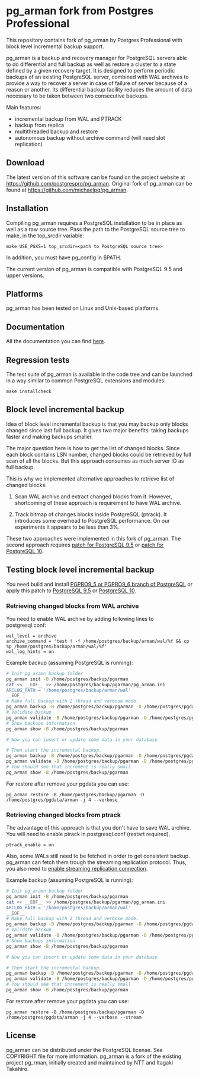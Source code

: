 pg_arman fork from Postgres Professional
========================================

This repository contains fork of pg_arman by Postgres Professional with
block level incremental backup support.

pg_arman is a backup and recovery manager for PostgreSQL servers able to do
differential and full backup as well as restore a cluster to a
state defined by a given recovery target. It is designed to perform
periodic backups of an existing PostgreSQL server, combined with WAL
archives to provide a way to recover a server in case of failure of
server because of a reason or another. Its differential backup
facility reduces the amount of data necessary to be taken between
two consecutive backups.

Main features:
* incremental backup from WAL and PTRACK
* backup from replica
* multithreaded backup and restore
* autonomous backup without archive command (will need slot replication)

Download
--------

The latest version of this software can be found on the project website at
https://github.com/postgrespro/pg_arman.  Original fork of pg_arman can be
found at https://github.com/michaelpq/pg_arman.

Installation
------------

Compiling pg_arman requires a PostgreSQL installation to be in place
as well as a raw source tree. Pass the path to the PostgreSQL source tree
to make, in the top_srcdir variable:

    make USE_PGXS=1 top_srcdir=<path to PostgreSQL source tree>

In addition, you must have pg_config in $PATH.

The current version of pg_arman is compatible with PostgreSQL 9.5 and
upper versions.

Platforms
---------

pg_arman has been tested on Linux and Unix-based platforms.

Documentation
-------------

All the documentation you can find [here](doc/pg_arman.md).

Regression tests
----------------

The test suite of pg_arman is available in the code tree and can be
launched in a way similar to common PostgreSQL extensions and modules:

    make installcheck

Block level incremental backup
------------------------------

Idea of block level incremental backup is that you may backup only blocks
changed since last full backup.  It gives two major benefits: taking backups
faster and making backups smaller.

The major question here is how to get the list of changed blocks.  Since
each block contains LSN number, changed blocks could be retrieved by full scan
of all the blocks.  But this approach consumes as much server IO as full
backup.

This is why we implemented alternative approaches to retrieve
list of changed blocks.

1. Scan WAL archive and extract changed blocks from it.  However, shortcoming
of these approach is requirement to have WAL archive.

2. Track bitmap of changes blocks inside PostgreSQL (ptrack).  It introduces
some overhead to PostgreSQL performance.  On our experiments it appears to be
less than 3%.

These two approaches were implemented in this fork of pg_arman.  The second
approach requires [patch for PostgreSQL 9.5](https://gist.github.com/stalkerg/44703dbcbac1da08f448b7e6966646c0) or
[patch for PostgreSQL 10](https://gist.github.com/stalkerg/ab833d94e2f64df241f1835651e06e4b).

Testing block level incremental backup
--------------------------------------

You need build and install [PGPRO9_5 or PGPRO9_6 branch of PostgreSQL](https://github.com/postgrespro/postgrespro) or apply this patch to
[PostgreSQL 9.5](https://gist.github.com/stalkerg/44703dbcbac1da08f448b7e6966646c0) or [PostgreSQL 10](https://gist.github.com/stalkerg/ab833d94e2f64df241f1835651e06e4b).

### Retrieving changed blocks from WAL archive

You need to enable WAL archive by adding following lines to postgresql.conf:

```
wal_level = archive
archive_command = 'test ! -f /home/postgres/backup/arman/wal/%f && cp %p /home/postgres/backup/arman/wal/%f'
wal_log_hints = on
```

Example backup (assuming PostgreSQL is running):
```bash
# Init pg_aramn backup folder
pg_arman init -B /home/postgres/backup/pgarman
cat << __EOF__ >> /home/postgres/backup/pgarman/pg_arman.ini
ARCLOG_PATH = '/home/postgres/backup/arman/wal'
__EOF__
# Make full backup with 2 thread and verbose mode.
pg_arman backup -B /home/postgres/backup/pgarman -D /home/postgres/pgdata/arman -b full -v -j 2
# Validate backup
pg_arman validate -B /home/postgres/backup/pgarman -D /home/postgres/pgdata/arman
# Show backups information
pg_arman show -B /home/postgres/backup/pgarman

# Now you can insert or update some data in your database

# Then start the incremental backup.
pg_arman backup -B /home/postgres/backup/pgarman -D /home/postgres/pgdata/arman -b page -v -j 2
pg_arman validate -B /home/postgres/backup/pgarman -D /home/postgres/pgdata/arman
# You should see that increment is really small
pg_arman show -B /home/postgres/backup/pgarman
```

For restore after remove your pgdata you can use:
```
pg_arman restore -B /home/postgres/backup/pgarman -D /home/postgres/pgdata/arman -j 4 --verbose
```

### Retrieving changed blocks from ptrack

The advantage of this approach is that you don't have to save WAL archive.  You will need to enable ptrack in postgresql.conf (restart required).

```
ptrack_enable = on
```

Also, some WALs still need to be fetched in order to get consistent backup.  pg_arman can fetch them trough the streaming replication protocol.  Thus, you also need to [enable streaming replication connection](https://wiki.postgresql.org/wiki/Streaming_Replication).

Example backup (assuming PostgreSQL is running):
```bash
# Init pg_aramn backup folder
pg_arman init -B /home/postgres/backup/pgarman
cat << __EOF__ >> /home/postgres/backup/pgarman/pg_arman.ini
ARCLOG_PATH = '/home/postgres/backup/arman/wal'
__EOF__
# Make full backup with 2 thread and verbose mode.
pg_arman backup -B /home/postgres/backup/pgarman -D /home/postgres/pgdata/arman -b full -v -j 2 --stream
# Validate backup
pg_arman validate -B /home/postgres/backup/pgarman -D /home/postgres/pgdata/arman
# Show backups information
pg_arman show -B /home/postgres/backup/pgarman

# Now you can insert or update some data in your database

# Then start the incremental backup.
pg_arman backup -B /home/postgres/backup/pgarman -D /home/postgres/pgdata/arman -b ptrack -v -j 2 --stream
pg_arman validate -B /home/postgres/backup/pgarman -D /home/postgres/pgdata/arman
# You should see that increment is really small
pg_arman show -B /home/postgres/backup/pgarman
```

For restore after remove your pgdata you can use:
```
pg_arman restore -B /home/postgres/backup/pgarman -D /home/postgres/pgdata/arman -j 4 --verbose --stream
```

License
-------

pg_arman can be distributed under the PostgreSQL license. See COPYRIGHT
file for more information. pg_arman is a fork of the existing project
pg_rman, initially created and maintained by NTT and Itagaki Takahiro.
